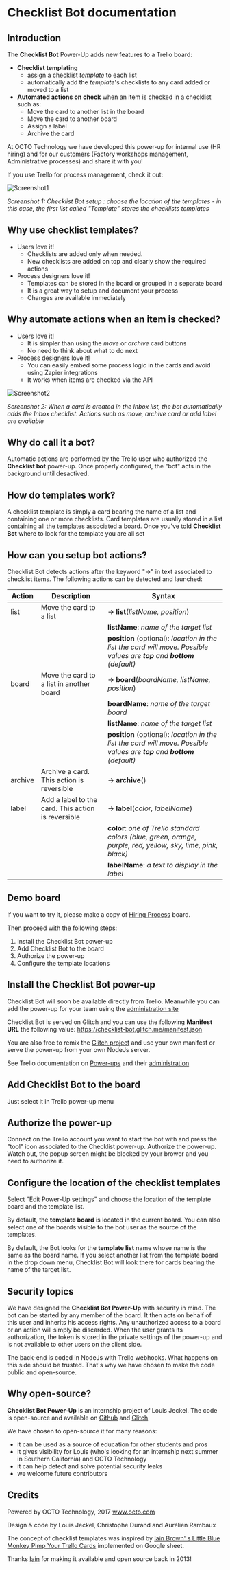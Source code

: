 # Checklist Bot documentation

## Introduction

The **Checklist Bot** Power-Up adds new features to a Trello board:
- **Checklist templating**
    - assign a checklist *template* to each list
    - automatically add the *template*'s checklists to any card added or moved to a list
- **Automated actions on check** when an item is checked in a checklist such as:
    - Move the card to another list in the board
    - Move the card to another board
    - Assign a label
    - Archive the card

At OCTO Technology we have developed this power-up for internal use (HR hiring) and for our customers (Factory workshops management, Administrative processes) and share it with you!

If you use Trello for process management, check it out:

![Screenshot1](https://cdn.glitch.com/9aebe639-1af4-4ed8-9467-a054ae8cdf2b%2FNScreen1.jpg?1501683458765)

*Screenshot 1: Checklist Bot setup : choose the location of the templates - in this case, the first list called "Template" stores the checklists templates*

## Why use checklist templates?
- Users love it! 
  - Checklists are added only when needed.
  - New checklists are added on top and clearly show the required actions
- Process designers love it!
  - Templates can be stored in the board or grouped in a separate board
  - It is a great way to setup and document your process
  - Changes are available immediately

## Why automate actions when an item is checked?
- Users love it! 
  - It is simpler than using the *move* or *archive* card buttons
  - No need to think about what to do next
- Process designers love it!
  - You can easily embed some process logic in the cards and avoid using Zapier integrations
  - It works when items are checked via the API
  

![Screenshot2](https://cdn.glitch.com/9aebe639-1af4-4ed8-9467-a054ae8cdf2b%2FCheckbot%201step.jpg?1501762939721)

*Screenshot 2: When a card is created in the Inbox list, the bot automatically adds the Inbox checklist. Actions such as move, archive card or add label are available*

## Why do call it a bot?
Automatic actions are performed by the Trello user who authorized the **Checklist bot** power-up.
Once properly configured, the "bot" acts in the background until desactived.

## How do templates work?
A checklist template is simply a card bearing the name of a list and containing one or more checklists.
Card templates are usually stored in a list containing all the templates associated a board.
Once you've told **Checklist Bot** where to look for the template you are all set

## How can you setup bot actions?
Checklist Bot detects actions after the keyword "->" in text associated to checklist items.
The following actions can be detected and launched:

Action | Description | Syntax 
------------ | ------------- | ----------------
list| Move the card to a list | -> **list**(*listName, position*)
  |  |   | **listName**: *name of the target list*
  |  |   | **position** (optional): *location in the list the card will move. Possible values are **top** and **bottom** (default)*
board| Move the card to a list in another board | -> **board**(*boardName, listName, position*)
  |  |   | **boardName**: *name of the target board*
  |  |   | **listName**: *name of the target list*
  |  |   | **position** (optional): *location in the list the card will move. Possible values are **top** and **bottom** (default)*
archive| Archive a card. This action is reversible | -> **archive**()
label| Add a label to the card. This action is reversible | -> **label**(*color, labelName*)
  |  |   | **color**: *one of Trello standard colors (blue, green, orange, purple, red, yellow, sky, lime, pink, black)* 
  |  |   | **labelName**: *a text to display in the label* 

## Demo board
If you want to try it, please make a copy of [Hiring Process](https://trello.com/b/36AnQeAb/hiring-process-checklist-bot-power-up-demo) board.

Then proceed with the following steps:
1. Install the Checklist Bot power-up
1. Add Checklist Bot to the board
1. Authorize the power-up
1. Configure the template locations

## Install the Checklist Bot power-up
Checklist Bot will soon be available directly from Trello.
Meanwhile you can add the power-up for your team using the [administration site](https://trello.com/power-ups/admin)

Checklist Bot is served on Glitch and you can use the following **Manifest URL** the following value: https://checklist-bot.glitch.me/manifest.json

You are also free to remix the [Glitch project](https://glitch.com/edit/#!/checklist-bot) and use your own manifest or serve the power-up from your own NodeJs server.

See Trello documentation on [Power-ups](https://trello.readme.io/v1.0/reference#power-ups-intro) and their [administration](https://trello.com/power-ups/admin)

## Add Checklist Bot to the board
Just select it in Trello power-up menu

## Authorize the power-up
Connect on the Trello account you want to start the bot with and press the "tool" icon associated to the Checklist power-up.
Authorize the power-up. Watch out, the popup screen might be blocked by your brower and you need to authorize it.

## Configure the location of the checklist templates
Select "Edit Power-Up settings" and choose the location of the template board and the template list.

By default, the **template board** is located in the current board.
You can also select one of the boards visible to the bot user as the source of the templates.

By default, the Bot looks for the **template list** name whose name is the same as the board name.
If you select another list from the template board in the drop down menu, Checklist Bot will look there for cards bearing the name of the target list.

## Security topics
We have designed the **Checklist Bot Power-Up** with security in mind.
The bot can be started by any member of the board.
It then acts on behalf of this user and inherits his access rights. Any unauthorized access to a board or an action will simply be discarded.
When the user grants its authorization, the token is stored in the private settings of the power-up and is not available to other users on the client side.

The back-end is coded in NodeJs with Trello webhooks. What happens on this side should be trusted.
That's why we have chosen to make the code public and open-source.

## Why open-source?
**Checklist Bot Power-Up**  is an internship project of Louis Jeckel.
The code is open-source and available on [Github](https://github.com/louisjeck/checklist-trello-bot) and [Glitch](https://glitch.com/edit/#!/checklist-bot)

We have chosen to open-source it for many reasons:
- it can be used as a source of education for other students and pros
- it gives visibility for Louis (who's looking for an internship next summer in Southern California) and OCTO Technology
- it can help detect and solve potential security leaks
- we welcome future contributors

## Credits
Powered by OCTO Technology, 2017
www.octo.com

Design & code by Louis Jeckel, Christophe Durand and Aurélien Rambaux

The concept of checklist templates was inspired by [Iain Brown' s Little Blue Monkey Pimp Your Trello Cards](http://www.littlebluemonkey.com/pimp-your-trello-cards/) implemented on Google sheet. 

Thanks [Iain](https://twitter.com/littlebmonkey) for making it available and open source back in 2013!


